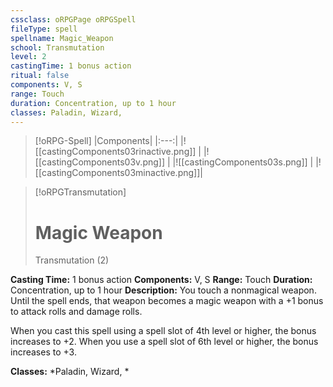 ```yaml
---
cssclass: oRPGPage oRPGSpell
fileType: spell
spellname: Magic_Weapon
school: Transmutation
level: 2
castingTime: 1 bonus action
ritual: false
components: V, S
range: Touch
duration: Concentration, up to 1 hour
classes: Paladin, Wizard,
---
```

> [!oRPG-Spell]
> |Components|
> |:---:|
> |![[castingComponents03rinactive.png]] |
> |![[castingComponents03v.png]] |
> |![[castingComponents03s.png]] |
> |![[castingComponents03minactive.png]]|

> [!oRPGTransmutation]
>#  Magic Weapon
> Transmutation  (2)

**Casting Time:** 1 bonus action
**Components:** V, S
**Range:** Touch
**Duration:**  Concentration, up to 1 hour
**Description:**
You touch a nonmagical weapon. Until the spell ends, that weapon becomes a magic weapon with a +1 bonus to attack rolls and damage rolls.

When you cast this spell using a spell slot of 4th level or higher, the bonus increases to +2. When you use a spell slot of 6th level or higher, the bonus increases to +3.

**Classes:**  *Paladin, Wizard, *


